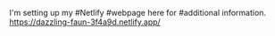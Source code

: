 I'm setting up my #Netlify #webpage here for #additional information.
https://dazzling-faun-3f4a9d.netlify.app/
